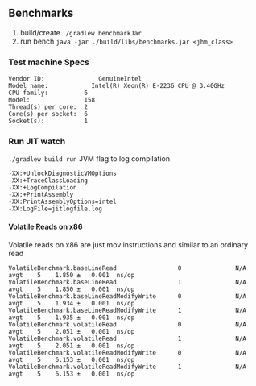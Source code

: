 ## Benchmarks
1. build/create
`./gradlew benchmarkJar`
2. run bench `java -jar ./build/libs/benchmarks.jar <jhm_class>`

### Test machine Specs
```
Vendor ID:               GenuineIntel
Model name:            Intel(R) Xeon(R) E-2236 CPU @ 3.40GHz
CPU family:          6
Model:               158
Thread(s) per core:  2
Core(s) per socket:  6
Socket(s):           1

```

### Run JIT watch

`./gradlew build run`
JVM flag to log compilation
```
-XX:+UnlockDiagnosticVMOptions
-XX:+TraceClassLoading
-XX:+LogCompilation
-XX:+PrintAssembly
-XX:PrintAssemblyOptions=intel
-XX:LogFile=jitlogfile.log
```

#### Volatile Reads on x86
Volatile reads on x86 are just mov instructions and similar to an ordinary read
```aidl
VolatileBenchmark.baseLineRead                 0               N/A  avgt    5    1.850 ±   0.001  ns/op
VolatileBenchmark.baseLineRead                 1               N/A  avgt    5    1.850 ±   0.001  ns/op
VolatileBenchmark.baseLineReadModifyWrite      0               N/A  avgt    5    1.934 ±   0.001  ns/op
VolatileBenchmark.baseLineReadModifyWrite      1               N/A  avgt    5    1.935 ±   0.001  ns/op
VolatileBenchmark.volatileRead                 0               N/A  avgt    5    2.051 ±   0.001  ns/op
VolatileBenchmark.volatileRead                 1               N/A  avgt    5    2.051 ±   0.001  ns/op
VolatileBenchmark.volatileReadModifyWrite      0               N/A  avgt    5    6.153 ±   0.001  ns/op
VolatileBenchmark.volatileReadModifyWrite      1               N/A  avgt    5    6.153 ±   0.001  ns/op

```